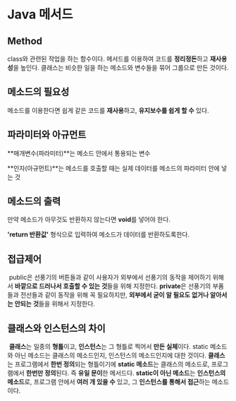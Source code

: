 # Java 메서드

## Method

class와 관련된 작업을 하는 함수이다. 메서드를 이용하여 코드를 **정리정돈**하고 **재사용성**을 높인다. 클래스는 비슷한 일을 하는 메소드와 변수들을 묶어 그룹으로 만든 것이다. 

## 메소드의 필요성

메소드를 이용한다면 쉽게 같은 코드를 **재사용**하고, **유지보수를 쉽게 할 수** 있다.

## 파라미터와 아규먼트

**매개변수(파라미터)**는 메소드 안에서 통용되는 변수

**인자(아규먼트)**는 메소드를 호출할 때는 실제 데이터를 메소드의 파라미터 안에 넣는 것

## 메소드의 출력

만약 메소드가 아무것도 반환하지 않는다면 **void**를 넣어야 한다.

**'return 반환값'** 형식으로 입력하여 메소드가 데이터를 반환하도록한다. 

## 접급제어

​	public은 선풍기의 버튼들과 같이 사용자가 외부에서 선풍기의 동작을 제어하기 위해서 **바깥으로 드러나서 호출할 수 있는 것**들을 위해 지정한다. **private**은 선풍기의 부품들과 전선들과 같이 동작을 위해 꼭 필요하지만, **외부에서 굳이 알 필요도 없거나 알아서는 안되는 것**들을 위해서 지정한다.

## 클래스와 인스턴스의 차이

​	**클래스**는 일종의 **형틀**이고, **인스턴스**는 그 형틀로 찍어서 **만든 실체**이다. static 메소드와 아닌 메소드는 클래스의 메소드인지, 인스턴스의 메소드인지에 대한 것이다. **클래스**는 프로그램에서 **한번 정의**되는 형틀이기에 **static 메소드**는 클래스의 메소드로, 프로그램에서 **한번만 정의**된다. 즉 **유일 문이**한 메서드다. **static이 아닌 메소드**는 **인스턴스의 메소드**로, 프로그램 안에서 **여러 개 있을 수** 있고, 그 **인스턴스를 통해서 접근**하는 메소드이다.
